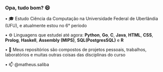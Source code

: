 ### Opa, tudo bom? 😄

• 🎓 Estudo Ciência da Computação na Universidade Federal de Uberlândia (UFU), e atualmente estou no 6° período

• ⚙️ Linguagens que estudei até agora: **Python**, **Go**, **C**, **Java**, **HTML**, **CSS**, **Prolog**, **Haskell**, **Assembly (MIPS)**, **SQL(PostgresSQL)** e **R**

• 📁 Meus repositórios são compostos de projetos pessoais, trabalhos, laboratórios e muitas outras coisas das disciplinas do curso

• 📫 @matheus.saliba
